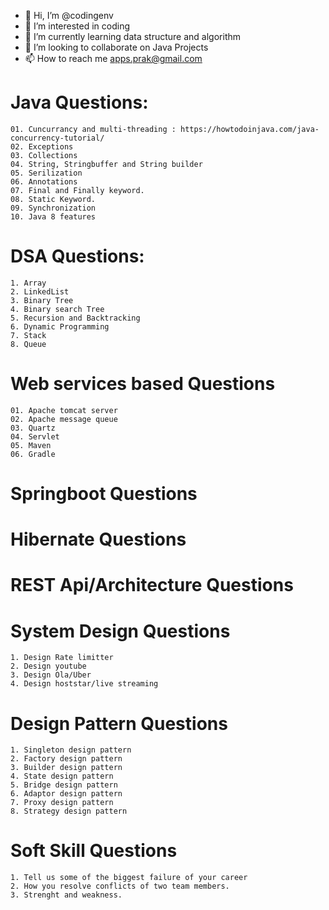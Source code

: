 - 👋 Hi, I’m @codingenv
- 👀 I’m interested in coding 
- 🌱 I’m currently learning data structure and algorithm
- 💞️ I’m looking to collaborate on Java Projects
- 📫 How to reach me apps.prak@gmail.com


Java Questions:
=================================
    01. Cuncurrancy and multi-threading : https://howtodoinjava.com/java-concurrency-tutorial/
    02. Exceptions 
    03. Collections
    04. String, Stringbuffer and String builder
    05. Serilization
    06. Annotations
    07. Final and Finally keyword.
    08. Static Keyword.
    09. Synchronization
    10. Java 8 features 





DSA Questions:
=================================
    1. Array
    2. LinkedList
    3. Binary Tree
    4. Binary search Tree
    5. Recursion and Backtracking
    6. Dynamic Programming
    7. Stack
    8. Queue




Web services based Questions
=================================
    01. Apache tomcat server
    02. Apache message queue
    03. Quartz 
    04. Servlet 
    05. Maven 
    06. Gradle



Springboot Questions
=================================



Hibernate Questions
=================================



REST Api/Architecture Questions
=================================





System Design Questions
=================================
    1. Design Rate limitter
    2. Design youtube
    3. Design Ola/Uber
    4. Design hoststar/live streaming
    






Design Pattern Questions
=================================
    1. Singleton design pattern
    2. Factory design pattern
    3. Builder design pattern
    4. State design pattern
    5. Bridge design pattern
    6. Adaptor design pattern
    7. Proxy design pattern
    8. Strategy design pattern








Soft Skill Questions
=================================
    1. Tell us some of the biggest failure of your career
    2. How you resolve conflicts of two team members.
    3. Strenght and weakness.


